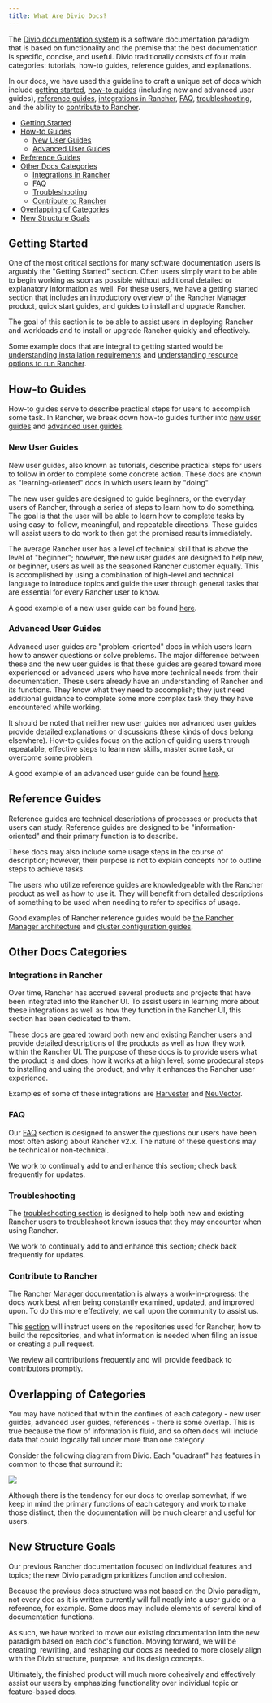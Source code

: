 ```yaml
---
title: What Are Divio Docs?
---
```


The [Divio documentation system](https://documentation.divio.com/) is a software documentation paradigm that is based on functionality and the premise that the best documentation is specific, concise, and useful. Divio traditionally consists of four main categories: tutorials, how-to guides, reference guides, and explanations. 

In our docs, we have used this guideline to craft a unique set of docs which include [getting started](#getting-started), [how-to guides](#how-to-guides) (including new and advanced user guides), [reference guides](#reference-guides), [integrations in Rancher](#integrations-in-rancher), [FAQ](#faq), [troubleshooting](#troubleshooting), and the ability to [contribute to Rancher](#contribute-to-rancher). 

- [Getting Started](#getting-started)
- [How-to Guides](#how-to-guides)
    - [New User Guides](#new-user-guides)
    - [Advanced User Guides](#advanced-user-guides)
- [Reference Guides](#reference-guides)
- [Other Docs Categories](#other-docs-categories)
    - [Integrations in Rancher](#integrations-in-rancher)
    - [FAQ](#faq)
    - [Troubleshooting](#troubleshooting)
    - [Contribute to Rancher](#contribute-to-rancher)
- [Overlapping of Categories](#overlapping-of-categories)
- [New Structure Goals](#new-structure-goals)


## Getting Started

One of the most critical sections for many software documentation users is arguably the "Getting Started" section. Often users simply want to be able to begin working as soon as possible without additional detailed or explanatory information as well. For these users, we have a getting started section that includes an introductory overview of the Rancher Manager product, quick start guides, and guides to install and upgrade Rancher.

The goal of this section is to be able to assist users in deploying Rancher and workloads and to install or upgrade Rancher quickly and effectively.

Some example docs that are integral to getting started would be [understanding installation requirements](https://rancher.com/docs/rancher/v2.6/en/installation/requirements/) and [understanding resource options to run Rancher](https://rancher.com/docs/rancher/v2.6/en/installation/resources/).

## How-to Guides

How-to guides serve to describe practical steps for users to accomplish some task. In Rancher, we break down how-to guides further into [new user guides](#new-user-guides) and [advanced user guides](#advanced-user-guides).

### New User Guides 

New user guides, also known as tutorials, describe practical steps for users to follow in order to complete some concrete action. These docs are known as "learning-oriented" docs in which users learn by "doing".

The new user guides are designed to guide beginners, or the everyday users of Rancher, through a series of steps to learn how to do something. The goal is that the user will be able to learn how to complete tasks by using easy-to-follow, meaningful, and repeatable directions. These guides will assist users to do work to then get the promised results immediately.

The average Rancher user has a level of technical skill that is above the level of "beginner"; however, the new user guides are designed to help new, or beginner, users as well as the seasoned Rancher customer equally. This is accomplished by using a combination of high-level and technical language to introduce topics and guide the user through general tasks that are essential for every Rancher user to know.

A good example of a new user guide can be found [here](https://rancher.com/docs/rancher/v2.6/en/k8s-in-rancher/workloads/deploy-workloads/).

### Advanced User Guides

Advanced user guides are "problem-oriented" docs in which users learn how to answer questions or solve problems. The major difference between these and the new user guides is that these guides are geared toward more experienced or advanced users who have more technical needs from their documentation. These users already have an understanding of Rancher and its functions. They know what they need to accomplish; they just need additional guidance to complete some more complex task they they have encountered while working.

It should be noted that neither new user guides nor advanced user guides provide detailed explanations or discussions (these kinds of docs belong elsewhere). How-to guides focus on the action of guiding users through repeatable, effective steps to learn new skills, master some task, or overcome some problem.

A good example of an advanced user guide can be found [here](https://rancher.com/docs/rancher/v2.6/en/cluster-admin/volumes-and-storage/provisioning-new-storage/).

## Reference Guides

Reference guides are technical descriptions of processes or products that users can study. Reference guides are designed to be "information-oriented" and their primary function is to describe.

These docs may also include some usage steps in the course of description; however, their purpose is not to explain concepts nor to outline steps to achieve tasks. 

The users who utilize reference guides are knowledgeable with the Rancher product as well as how to use it. They will benefit from detailed descriptions of something to be used when needing to refer to specifics of usage.

Good examples of Rancher reference guides would be [the Rancher Manager architecture](https://rancher.com/docs/rancher/v2.6/en/overview/architecture/) and [cluster configuration guides](https://rancher.com/docs/rancher/v2.6/en/cluster-admin/editing-clusters/).

## Other Docs Categories

### Integrations in Rancher

Over time, Rancher has accrued several products and projects that have been integrated into the Rancher UI. To assist users in learning more about these integrations as well as how they function in the Rancher UI, this section has been dedicated to them. 

These docs are geared toward both new and existing Rancher users and provide detailed descriptions of the products as well as how they work within the Rancher UI. The purpose of these docs is to provide users what the product is and does, how it works at a high level, some prodecural steps to installing and using the product, and why it enhances the Rancher user experience.

Examples of some of these integrations are [Harvester](https://rancher.com/docs/rancher/v2.6/en/virtualization-admin/) and [NeuVector](https://rancher.com/docs/rancher/v2.6/en/neuvector-integration/). 

### FAQ

Our [FAQ](https://rancher.com/docs/rancher/v2.6/en/faq/) section is designed to answer the questions our users have been most often asking about Rancher v2.x. The nature of these questions may be technical or non-technical.

We work to continually add to and enhance this section; check back frequently for updates.

### Troubleshooting

The [troubleshooting section](https://rancher.com/docs/rancher/v2.6/en/troubleshooting/) is designed to help both new and existing Rancher users to troubleshoot known issues that they may encounter when using Rancher.

We work to continually add to and enhance this section; check back frequently for updates.

### Contribute to Rancher

The Rancher Manager documentation is always a work-in-progress; the docs work best when being constantly examined, updated, and improved upon. To do this more effectively, we call upon the community to assist us.

This [section](https://rancher.com/docs/rancher/v2.6/en/contributing/) will instruct users on the repositories used for Rancher, how to build the repositories, and what information is needed when filing an issue or creating a pull request. 

We review all contributions frequently and will provide feedback to contributors promptly.

## Overlapping of Categories

You may have noticed that within the confines of each category - new user guides, advanced user guides, references - there is some overlap. This is true because the flow of information is fluid, and so often docs will include data that could logically fall under more than one category.

Consider the following diagram from Divio. Each "quadrant" has features in common to those that surround it:

![](/img/divio-quadrants.png)


Although there is the tendency for our docs to overlap somewhat, if we keep in mind the primary functions of each category and work to make those distinct, then the documentation will be much clearer and useful for users.

## New Structure Goals

Our previous Rancher documentation focused on individual features and topics; the new Divio paradigm prioritizes function and cohesion. 

Because the previous docs structure was not based on the Divio paradigm, not every doc as it is written currently will fall neatly into a user guide or a reference, for example. Some docs may include elements of several kind of documentation functions.

As such, we have worked to move our existing documentation into the new paradigm based on each doc's function. Moving forward, we will be creating, rewriting, and reshaping our docs as needed to more closely align with the Divio structure, purpose, and its design concepts. 

Ultimately, the finished product will much more cohesively and effectively assist our users by emphasizing functionality over individual topic or feature-based docs.